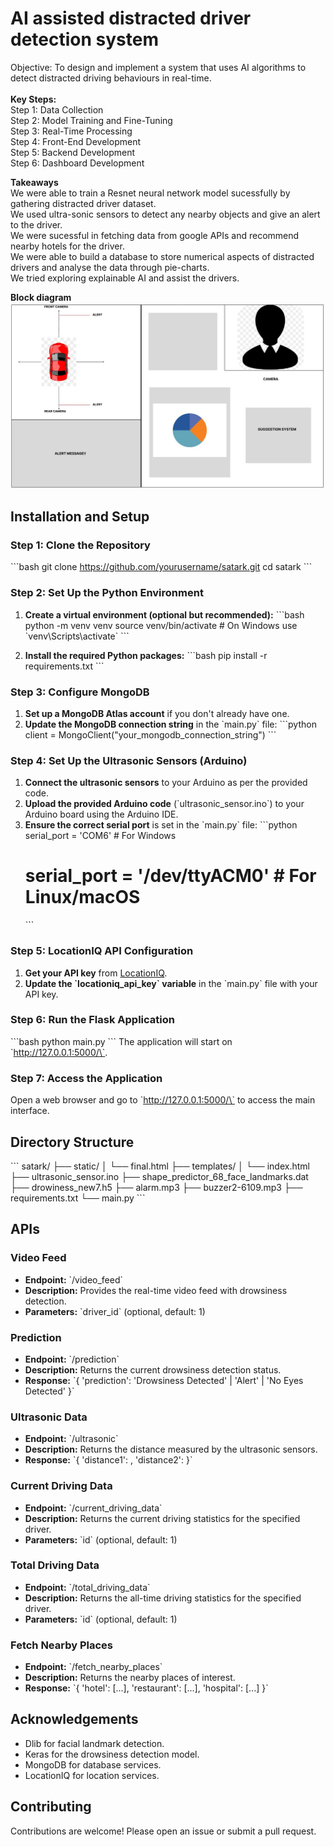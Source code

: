 # AI assisted distracted driver detection system

Objective: To design and implement a system that uses AI algorithms to detect distracted driving behaviours in real-time.
<br>
<br>
<b>Key Steps:</b> <br>
Step 1: Data Collection <br>
Step 2: Model Training and Fine-Tuning <br>
Step 3: Real-Time Processing <br>
Step 4: Front-End Development <br>
Step 5: Backend Development <br>
Step 6: Dashboard Development <br>

<b>Takeaways</b> <br>
We were able to train a Resnet neural network model sucessfully by gathering distracted driver dataset. <br>
We used ultra-sonic sensors to detect any nearby objects and give an alert to the driver.<br>
We were sucessful in fetching data from google APIs and recommend nearby hotels for the driver.<br>
We were able to build a database to store numerical aspects of distracted drivers and analyse the data through pie-charts.<br>
We tried exploring explainable AI and assist the drivers.<br>

<b>Block diagram</b>
![Sample Image](utils/image.jpg)


## Installation and Setup

### Step 1: Clone the Repository
\`\`\`bash
git clone https://github.com/yourusername/satark.git
cd satark
\`\`\`

### Step 2: Set Up the Python Environment
1. **Create a virtual environment (optional but recommended):**
    \`\`\`bash
    python -m venv venv
    source venv/bin/activate  # On Windows use \`venv\Scripts\activate\`
    \`\`\`

2. **Install the required Python packages:**
    \`\`\`bash
    pip install -r requirements.txt
    \`\`\`

### Step 3: Configure MongoDB
1. **Set up a MongoDB Atlas account** if you don't already have one.
2. **Update the MongoDB connection string** in the \`main.py\` file:
    \`\`\`python
    client = MongoClient("your_mongodb_connection_string")
    \`\`\`

### Step 4: Set Up the Ultrasonic Sensors (Arduino)
1. **Connect the ultrasonic sensors** to your Arduino as per the provided code.
2. **Upload the provided Arduino code** (\`ultrasonic_sensor.ino\`) to your Arduino board using the Arduino IDE.
3. **Ensure the correct serial port** is set in the \`main.py\` file:
    \`\`\`python
    serial_port = 'COM6'  # For Windows
    # serial_port = '/dev/ttyACM0'  # For Linux/macOS
    \`\`\`

### Step 5: LocationIQ API Configuration
1. **Get your API key** from [LocationIQ](https://locationiq.com/).
2. **Update the \`locationiq_api_key\` variable** in the \`main.py\` file with your API key.

### Step 6: Run the Flask Application
\`\`\`bash
python main.py
\`\`\`
The application will start on \`http://127.0.0.1:5000/\`.

### Step 7: Access the Application
Open a web browser and go to \`http://127.0.0.1:5000/\` to access the main interface.

## Directory Structure
\`\`\`
satark/
├── static/
│   └── final.html
├── templates/
│   └── index.html
├── ultrasonic_sensor.ino
├── shape_predictor_68_face_landmarks.dat
├── drowiness_new7.h5
├── alarm.mp3
├── buzzer2-6109.mp3
├── requirements.txt
└── main.py
\`\`\`

## APIs
### Video Feed
- **Endpoint:** \`/video_feed\`
- **Description:** Provides the real-time video feed with drowsiness detection.
- **Parameters:** \`driver_id\` (optional, default: 1)

### Prediction
- **Endpoint:** \`/prediction\`
- **Description:** Returns the current drowsiness detection status.
- **Response:** \`{ 'prediction': 'Drowsiness Detected' | 'Alert' | 'No Eyes Detected' }\`

### Ultrasonic Data
- **Endpoint:** \`/ultrasonic\`
- **Description:** Returns the distance measured by the ultrasonic sensors.
- **Response:** \`{ 'distance1': <value>, 'distance2': <value> }\`

### Current Driving Data
- **Endpoint:** \`/current_driving_data\`
- **Description:** Returns the current driving statistics for the specified driver.
- **Parameters:** \`id\` (optional, default: 1)

### Total Driving Data
- **Endpoint:** \`/total_driving_data\`
- **Description:** Returns the all-time driving statistics for the specified driver.
- **Parameters:** \`id\` (optional, default: 1)

### Fetch Nearby Places
- **Endpoint:** \`/fetch_nearby_places\`
- **Description:** Returns the nearby places of interest.
- **Response:** \`{ 'hotel': [...], 'restaurant': [...], 'hospital': [...] }\`

## Acknowledgements
- Dlib for facial landmark detection.
- Keras for the drowsiness detection model.
- MongoDB for database services.
- LocationIQ for location services.

## Contributing
Contributions are welcome! Please open an issue or submit a pull request.
